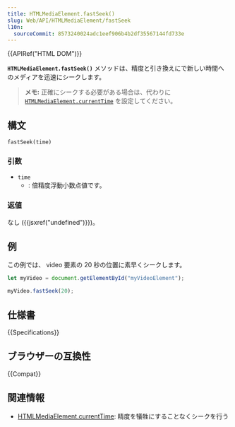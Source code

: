 ```yaml
---
title: HTMLMediaElement.fastSeek()
slug: Web/API/HTMLMediaElement/fastSeek
l10n:
  sourceCommit: 8573240024adc1eef906b4b2df35567144fd733e
---
```


{{APIRef("HTML DOM")}}

**`HTMLMediaElement.fastSeek()`** メソッドは、精度と引き換えにで新しい時間へのメディアを迅速にシークします。

> **メモ:** 正確にシークする必要がある場合は、代わりに [`HTMLMediaElement.currentTime`](/ja/docs/Web/API/HTMLMediaElement/currentTime) を設定してください。

## 構文

```js-nolint
fastSeek(time)
```

### 引数

- `time`
  - : 倍精度浮動小数点値です。

### 返値

なし ({{jsxref("undefined")}})。

## 例

この例では、 video 要素の 20 秒の位置に素早くシークします。

```js
let myVideo = document.getElementById("myVideoElement");

myVideo.fastSeek(20);
```

## 仕様書

{{Specifications}}

## ブラウザーの互換性

{{Compat}}

## 関連情報

- [HTMLMediaElement.currentTime](/ja/docs/Web/API/HTMLMediaElement/currentTime):
  精度を犠牲にすることなくシークを行う
